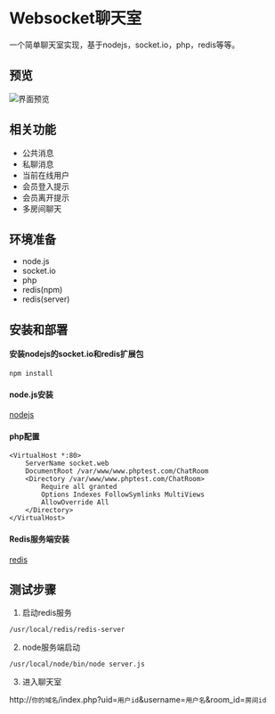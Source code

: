# Websocket聊天室
一个简单聊天室实现，基于nodejs，socket.io，php，redis等等。

## 预览

![界面预览](screenshots/201801315.jpg "界面截图")

## 相关功能

- 公共消息
- 私聊消息
- 当前在线用户
- 会员登入提示
- 会员离开提示
- 多房间聊天

## 环境准备

- node.js
- socket.io
- php
- redis(npm)
- redis(server)

## 安装和部署

#### 安装nodejs的socket.io和redis扩展包

```
npm install
```

#### node.js安装

[nodejs](https://nodejs.org/en/download/)

#### php配置

```
<VirtualHost *:80>
    ServerName socket.web
    DocumentRoot /var/www/www.phptest.com/ChatRoom
    <Directory /var/www/www.phptest.com/ChatRoom>
        Require all granted
        Options Indexes FollowSymlinks MultiViews
        AllowOverride All
    </Directory>
</VirtualHost>
```

#### Redis服务端安装

[redis](https://redis.io/)

## 测试步骤

1. 启动redis服务

`/usr/local/redis/redis-server`

2. node服务端启动

`/usr/local/node/bin/node server.js`

3. 进入聊天室

http://`你的域名`/index.php?uid=`用户id`&username=`用户名`&room_id=`房间id`  







